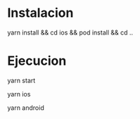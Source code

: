 # Instalacion

yarn install &&
cd ios &&
pod install &&
cd ..

# Ejecucion

yarn start

yarn ios

yarn android
